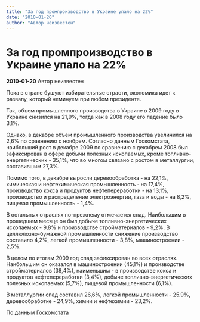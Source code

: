 ```yaml
---
title: "За год промпроизводство в Украине упало на 22%"
date: "2010-01-20"
author: "Автор неизвестен"
---
```


# За год промпроизводство в Украине упало на 22%

**2010-01-20** Автор неизвестен

Пока в стране бушуют избирательные страсти, экономика идет к развалу, который неминуем при любом президенте.

Так, объем промышленного производства в Украине в 2009 году в Украине снизился на 21,9%, тогда как в 2008 году его падение было 3,1%.

Однако, в декабре объем промышленного производства увеличился на 2,6% по сравнению с ноябрем. Согласно данным Госкомстата, наибольший рост в декабре 2009 по сравнению с декабрем 2008 был зафиксирован в сфере добычи полезных ископаемых, кроме топливно-энергетических - 35,1%, что во многом связано с ростом в металлургии, составившим 27,3%.

Помимо того, в декабре выросли деревообработка - на 22,1%, химическая и нефтехимическая промышленность - на 17,4%, производство кокса и продуктов нефтепереработки - на 13,1%, производство и распределение электроэнергии, газа и воды - на 8,2%, пищевая промышленность - 1,4%.

В остальных отраслях по-прежнему отмечается спад. Наибольшим в прошедшем месяце он был добыче топливно-энергетических ископаемых - 9,8% и производстве стройматериалов - 9,2%. В целлюлозно-бумажной промышленности снижение производство составило 4,2%, легкой промышленности - 3,8%, машиностроении - 2,5%.

В целом по итогам 2009 год спад зафиксирован во всех отраслях. Наибольшим он оказался в машиностроении (45,1%) и производстве стройматериалов (38,4%), наименьшим - в производстве кокса и продуктов нефтепереработки (3,4%), добыче топливно-энергетических полезных ископаемых (5,7%), пищевой промышленности (6,1%).

В металлургии спад составил 26,6%, легкой промышленности - 25.9%, деревообработке - 24,9%, химии и нефтехимии - 23,2%.

По данным [Госкомстата](http://www.ukrstat.gov.ua/)